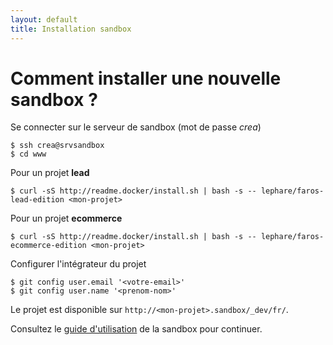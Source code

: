 ```yaml
---
layout: default
title: Installation sandbox
---
```

# Comment installer une nouvelle sandbox ?

Se connecter sur le serveur de sandbox (mot de passe *crea*)

    $ ssh crea@srvsandbox
    $ cd www

<div class="row">
    <div class="col-sm-6">
        Pour un projet <strong>lead</strong>
<pre><code>$ curl -sS http://readme.docker/install.sh | bash -s -- lephare/faros-lead-edition &lt;mon-projet&gt; </code></pre>
    </div>
    <div class="col-sm-6">
        Pour un projet <strong>ecommerce</strong>
<pre><code>$ curl -sS http://readme.docker/install.sh | bash -s -- lephare/faros-ecommerce-edition &lt;mon-projet&gt;</code></pre>
    </div>
</div>

Configurer l'intégrateur du projet

    $ git config user.email '<votre-email>'
    $ git config user.name '<prenom-nom>'

Le projet est disponible sur `http://<mon-projet>.sandbox/_dev/fr/`.

Consultez le [guide d'utilisation](/utilisation) de la sandbox pour continuer.

